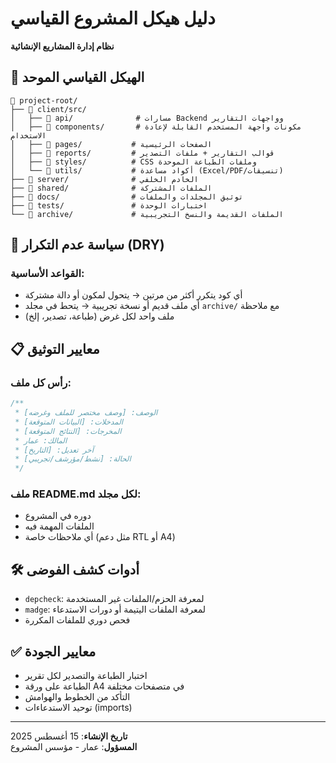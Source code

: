 # دليل هيكل المشروع القياسي
**نظام إدارة المشاريع الإنشائية**

## 📁 الهيكل القياسي الموحد

```
📁 project-root/
├── 📁 client/src/
│   ├── 📁 api/              # مسارات Backend وواجهات التقارير
│   ├── 📁 components/       # مكونات واجهة المستخدم القابلة لإعادة الاستخدام
│   ├── 📁 pages/           # الصفحات الرئيسية
│   ├── 📁 reports/         # قوالب التقارير + ملفات التصدير
│   ├── 📁 styles/          # CSS وملفات الطباعة الموحدة
│   └── 📁 utils/           # أكواد مساعدة (Excel/PDF/تنسيقات)
├── 📁 server/              # الخادم الخلفي
├── 📁 shared/              # الملفات المشتركة
├── 📁 docs/                # توثيق المجلدات والملفات
├── 📁 tests/               # اختبارات الوحدة
└── 📁 archive/             # الملفات القديمة والنسخ التجريبية
```

## 🎯 سياسة عدم التكرار (DRY)

### القواعد الأساسية:
- أي كود يتكرر أكثر من مرتين → يتحول لمكون أو دالة مشتركة
- أي ملف قديم أو نسخة تجريبية → يتحط في مجلد `archive/` مع ملاحظة
- ملف واحد لكل غرض (طباعة، تصدير، إلخ)

## 📋 معايير التوثيق

### رأس كل ملف:
```javascript
/**
 * الوصف: [وصف مختصر للملف وغرضه]
 * المدخلات: [البيانات المتوقعة]
 * المخرجات: [النتائج المتوقعة]
 * المالك: عمار
 * آخر تعديل: [التاريخ]
 * الحالة: [نشط/مؤرشف/تجريبي]
 */
```

### ملف README.md لكل مجلد:
- دوره في المشروع
- الملفات المهمة فيه
- أي ملاحظات خاصة (مثل دعم RTL أو A4)

## 🛠️ أدوات كشف الفوضى
- `depcheck`: لمعرفة الحزم/الملفات غير المستخدمة
- `madge`: لمعرفة الملفات اليتيمة أو دورات الاستدعاء
- فحص دوري للملفات المكررة

## ✅ معايير الجودة
- اختبار الطباعة والتصدير لكل تقرير
- الطباعة على ورقة A4 في متصفحات مختلفة
- التأكد من الخطوط والهوامش
- توحيد الاستدعاءات (imports)

---
**تاريخ الإنشاء**: 15 أغسطس 2025  
**المسؤول**: عمار - مؤسس المشروع
